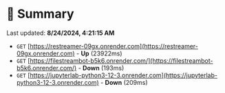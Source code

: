 # 📖 Summary
Last updated: **8/24/2024, 4:21:15 AM**

- `GET` [https://restreamer-09gx.onrender.com](https://restreamer-09gx.onrender.com) - **Up** (23922ms)
- `GET` [https://filestreambot-b5k6.onrender.com/](https://filestreambot-b5k6.onrender.com/) - **Down** (193ms)
- `GET` [https://jupyterlab-python3-12-3.onrender.com](https://jupyterlab-python3-12-3.onrender.com) - **Down** (209ms)
